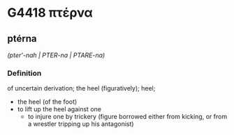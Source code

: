 # G4418 πτέρνα

## ptérna

_(pter'-nah | PTER-na | PTARE-na)_

### Definition

of uncertain derivation; the heel (figuratively); heel; 

- the heel (of the foot)
- to lift up the heel against one
  - to injure one by trickery (figure borrowed either from kicking, or from a wrestler tripping up his antagonist)
